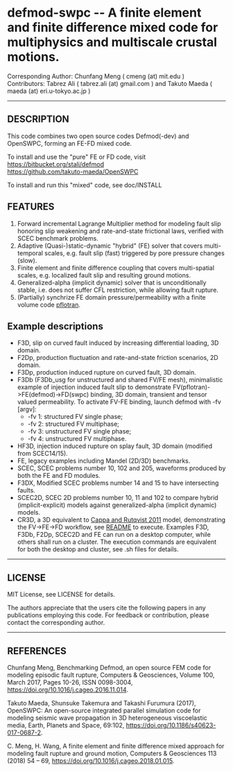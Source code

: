 # defmod-swpc -- A finite element and finite difference mixed code for multiphysics and multiscale crustal motions. 

Corresponding Author: Chunfang Meng ( cmeng (at) mit.edu )   
Contributors: Tabrez Ali ( tabrez.ali (at) gmail.com ) and Takuto Maeda ( maeda (at) eri.u-tokyo.ac.jp )

* * *

## DESCRIPTION
This code combines two open source codes Defmod(-dev) and OpenSWPC, forming an FE-FD mixed code. 

To install and use the "pure" FE or FD code, visit   
https://bitbucket.org/stali/defmod    
https://github.com/takuto-maeda/OpenSWPC

To install and run this "mixed" code, see doc/INSTALL

## FEATURES
1. Forward incremental Lagrange Multiplier method for modeling fault slip honoring slip weakening and rate-and-state frictional laws, verified with SCEC benchmark problems.
2. Adaptive (Quasi-)static-dynamic "hybrid" (FE) solver that covers multi-temporal scales, e.g. fault slip (fast) triggered by pore pressure changes (slow).  
3. Finite element and finite difference coupling that covers multi-spatial scales, e.g. localized fault slip and resulting ground motions. 
4. Generalized-alpha (implicit dynamic) solver that is unconditionally stable, i.e. does not suffer CFL restriction, while allowing fault rupture.  
5. (Partially) synchrize FE domain pressure/permeability with a finite volume code [pflotran](https://bitbucket.org/pflotran/pflotran/wiki/Home).

## Example descriptions
* F3D, slip on curved fault induced by increasing differential loading, 3D domain.
* F2Dp, production fluctuation and rate-and-state friction scenarios, 2D domain.
* F3Dp, production induced rupture on curved fault, 3D domain.
* F3Db (F3Db\_usg for unstructured and shared FV/FE mesh), minimalistic example of injection induced fault slip to demonstrate FV(pflotran)->FE(defmod)->FD(swpc) binding, 3D domain, transient and tensor valued permeability. To activate FV-FE binding, launch defmod with -fv [argv]:
    * -fv 1: structured FV single phase;
    * -fv 2: structured FV multiphase;
    * -fv 3: unstructured FV single phase;
    * -fv 4: unstructured FV multiphase.
* HF3D, injection induced rupture on splay fault, 3D domain (modified from SCEC14/15).
* FE, legacy examples including Mandel (2D/3D) benchmarks.
* SCEC, SCEC problems number 10, 102 and 205, waveforms produced by both the FE and FD modules.
* F3DX, Modified SCEC problems number 14 and 15 to have intersecting faults.
* SCEC2D, SCEC 2D problems number 10, 11 and 102 to compare hybrid (implicit-explicit) models against generalized-alpha (implicit dynamic) models. 
* CR3D, a 3D equivalent to [Cappa and Rutqvist 2011](https://agupubs.onlinelibrary.wiley.com/doi/abs/10.1029/2011GL048487) model, demonstrating the FV->FE->FD workflow, see [README](https://github.com/Chunfang/defmod-swpc/blob/master/example/CR3D) to execute.
Examples F3D, F3Db, F2Dp, SCEC2D and FE can run on a desktop computer, while others shall run on a cluster. The execution commands are equivalent for both the desktop and cluster, see <model>.sh files for details.

* * *

## LICENSE
MIT License, see LICENSE for details.

The authors appreciate that the users cite the following papers in any publications employing this code. For feedback or contribution, please contact the corresponding author. 


* * *

## REFERENCES
Chunfang Meng, Benchmarking Defmod, an open source FEM code for modeling episodic fault rupture, Computers & Geosciences, Volume 100, March 2017, Pages 10-26, ISSN 0098-3004, https://doi.org/10.1016/j.cageo.2016.11.014.

Takuto Maeda, Shunsuke Takemura and Takashi Furumura (2017), OpenSWPC: An open-source integrated parallel simulation code for modeling seismic wave propagation in 3D heterogeneous viscoelastic media, Earth, Planets and Space, 69:102, https://doi.org/10.1186/s40623-017-0687-2. 

C. Meng, H. Wang, A finite element and finite difference mixed approach for modeling fault rupture and ground motion, Computers & Geosciences 113 (2018) 54 – 69, https://doi.org/10.1016/j.cageo.2018.01.015.
